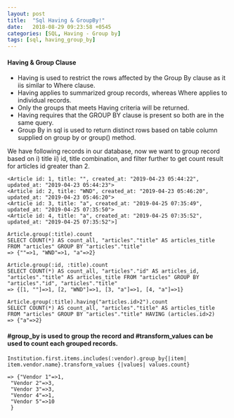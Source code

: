 ```yaml
---
layout: post
title:  "Sql Having & GroupBy!"
date:   2018-08-29 09:23:58 +0545
categories: [SQL, Having - Group by]
tags: [sql, having_group_by]
---
```


#### Having & Group Clause
* Having is used to restrict the rows affected by the Group By clause as it iis similar to Where clause.
* Having applies to summarized group records, whereas Where applies to individual records.
* Only the groups that meets Having criteria will be returned.
* Having requires that the GROUP BY clause is present so both are in the same query.
* Group By in sql is used to return distinct rows based on table column supplied on group by or group() method.

We have following records in our database, now we want to group record based on i) title ii) id, title combination, and filter further to get count result for articles id greater than 2.
```
<Article id: 1, title: "", created_at: "2019-04-23 05:44:22", updated_at: "2019-04-23 05:44:23">
<Article id: 2, title: "WND", created_at: "2019-04-23 05:46:20", updated_at: "2019-04-23 05:46:20">
<Article id: 3, title: "a", created_at: "2019-04-25 07:35:49", updated_at: "2019-04-25 07:35:50">
<Article id: 4, title: "a", created_at: "2019-04-25 07:35:52", updated_at: "2019-04-25 07:35:52">]
```

```
Article.group(:title).count
SELECT COUNT(*) AS count_all, "articles"."title" AS articles_title FROM "articles" GROUP BY "articles"."title"
=> {""=>1, "WND"=>1, "a"=>2}
```

```
Article.group(:id, :title).count
SELECT COUNT(*) AS count_all, "articles"."id" AS articles_id, "articles"."title" AS articles_title FROM "articles" GROUP BY "articles"."id", "articles"."title"
=> {[1, ""]=>1, [2, "WND"]=>1, [3, "a"]=>1, [4, "a"]=>1}
```

```
Article.group(:title).having("articles.id>2").count
SELECT COUNT(*) AS count_all, "articles"."title" AS articles_title FROM "articles" GROUP BY "articles"."title" HAVING (articles.id>2)
=> {"a"=>2}
```

#### #group_by is used to group the record and #transform_values can be used to count each grouped records. 

```
Institution.first.items.includes(:vendor).group_by{|item| item.vendor.name}.transform_values {|values| values.count}

=> {"Vendor 1"=>1,
 "Vendor 2"=>3,
 "Vendor 3"=>3,
 "Vendor 4"=>1,
 "Vendor 5"=>10
 }
```
